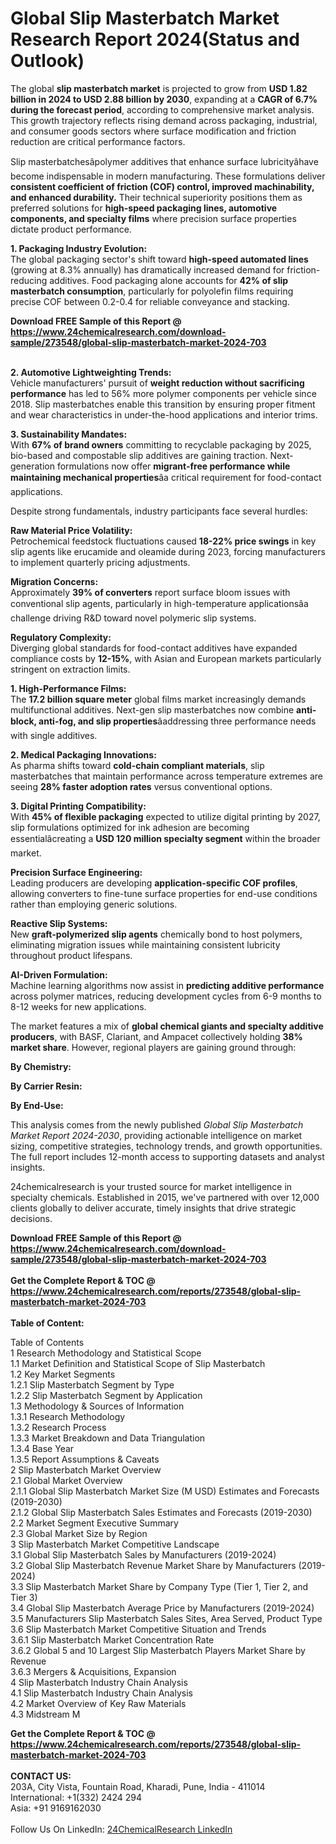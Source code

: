 <h1>Global Slip Masterbatch Market Research Report 2024(Status and Outlook)</h1><p>The global <strong>slip masterbatch market</strong> is projected to grow from <strong>USD 1.82 billion in 2024 to USD 2.88 billion by 2030</strong>, expanding at a <strong>CAGR of 6.7% during the forecast period</strong>, according to comprehensive market analysis. This growth trajectory reflects rising demand across packaging, industrial, and consumer goods sectors where surface modification and friction reduction are critical performance factors.</p><p>Slip masterbatchesâpolymer additives that enhance surface lubricityâhave become indispensable in modern manufacturing. These formulations deliver <strong>consistent coefficient of friction (COF) control, improved machinability, and enhanced durability.</strong> Their technical superiority positions them as preferred solutions for <strong>high-speed packaging lines, automotive components, and specialty films</strong> where precision surface properties dictate product performance.</p><p><strong>1. Packaging Industry Evolution:</strong><br>
The global packaging sector's shift toward <strong>high-speed automated lines</strong> (growing at 8.3% annually) has dramatically increased demand for friction-reducing additives. Food packaging alone accounts for <strong>42% of slip masterbatch consumption</strong>, particularly for polyolefin films requiring precise COF between 0.2-0.4 for reliable conveyance and stacking.</p><div><b>Download FREE Sample of this Report @ 
            <a href="https://www.24chemicalresearch.com/download-sample/273548/global-slip-masterbatch-market-2024-703">
            https://www.24chemicalresearch.com/download-sample/273548/global-slip-masterbatch-market-2024-703</a></b></div><br><p><strong>2. Automotive Lightweighting Trends:</strong><br>
Vehicle manufacturers' pursuit of <strong>weight reduction without sacrificing performance</strong> has led to 56% more polymer components per vehicle since 2018. Slip masterbatches enable this transition by ensuring proper fitment and wear characteristics in under-the-hood applications and interior trims.</p><p><strong>3. Sustainability Mandates:</strong><br>
With <strong>67% of brand owners</strong> committing to recyclable packaging by 2025, bio-based and compostable slip additives are gaining traction. Next-generation formulations now offer <strong>migrant-free performance while maintaining mechanical properties</strong>âa critical requirement for food-contact applications.</p><p>Despite strong fundamentals, industry participants face several hurdles:</p><p><strong>Raw Material Price Volatility:</strong><br>
    Petrochemical feedstock fluctuations caused <strong>18-22% price swings</strong> in key slip agents like erucamide and oleamide during 2023, forcing manufacturers to implement quarterly pricing adjustments.</p><p><strong>Migration Concerns:</strong><br>
    Approximately <strong>39% of converters</strong> report surface bloom issues with conventional slip agents, particularly in high-temperature applicationsâa challenge driving R&amp;D toward novel polymeric slip systems.</p><p><strong>Regulatory Complexity:</strong><br>
    Diverging global standards for food-contact additives have expanded compliance costs by <strong>12-15%</strong>, with Asian and European markets particularly stringent on extraction limits.</p><p><strong>1. High-Performance Films:</strong><br>
The <strong>17.2 billion square meter</strong> global films market increasingly demands multifunctional additives. Next-gen slip masterbatches now combine <strong>anti-block, anti-fog, and slip properties</strong>âaddressing three performance needs with single additives.</p><p><strong>2. Medical Packaging Innovations:</strong><br>
As pharma shifts toward <strong>cold-chain compliant materials</strong>, slip masterbatches that maintain performance across temperature extremes are seeing <strong>28% faster adoption rates</strong> versus conventional options.</p><p><strong>3. Digital Printing Compatibility:</strong><br>
With <strong>45% of flexible packaging</strong> expected to utilize digital printing by 2027, slip formulations optimized for ink adhesion are becoming essentialâcreating a <strong>USD 120 million specialty segment</strong> within the broader market.</p><p><strong>Precision Surface Engineering:</strong><br>
    Leading producers are developing <strong>application-specific COF profiles</strong>, allowing converters to fine-tune surface properties for end-use conditions rather than employing generic solutions.</p><p><strong>Reactive Slip Systems:</strong><br>
    New <strong>graft-polymerized slip agents</strong> chemically bond to host polymers, eliminating migration issues while maintaining consistent lubricity throughout product lifespans.</p><p><strong>AI-Driven Formulation:</strong><br>
    Machine learning algorithms now assist in <strong>predicting additive performance</strong> across polymer matrices, reducing development cycles from 6-9 months to 8-12 weeks for new applications.</p><p>The market features a mix of <strong>global chemical giants and specialty additive producers</strong>, with BASF, Clariant, and Ampacet collectively holding <strong>38% market share</strong>. However, regional players are gaining ground through:</p><p><strong>By Chemistry:</strong></p><p><strong>By Carrier Resin:</strong></p><p><strong>By End-Use:</strong></p><p>This analysis comes from the newly published <em>Global Slip Masterbatch Market Report 2024-2030</em>, providing actionable intelligence on market sizing, competitive strategies, technology trends, and growth opportunities. The full report includes 12-month access to supporting datasets and analyst insights.</p><p>24chemicalresearch is your trusted source for market intelligence in specialty chemicals. Established in 2015, we've partnered with over 12,000 clients globally to deliver accurate, timely insights that drive strategic decisions.</p><div><b>Download FREE Sample of this Report @ 
            <a href="https://www.24chemicalresearch.com/download-sample/273548/global-slip-masterbatch-market-2024-703">
            https://www.24chemicalresearch.com/download-sample/273548/global-slip-masterbatch-market-2024-703</a></b></div><br><div><b>Get the Complete Report & TOC @ 
            <a href="https://www.24chemicalresearch.com/reports/273548/global-slip-masterbatch-market-2024-703">
            https://www.24chemicalresearch.com/reports/273548/global-slip-masterbatch-market-2024-703</a></b></div><br>
            <b>Table of Content:</b><p>Table of Contents<br />
1 Research Methodology and Statistical Scope<br />
1.1 Market Definition and Statistical Scope of Slip Masterbatch<br />
1.2 Key Market Segments<br />
1.2.1 Slip Masterbatch Segment by Type<br />
1.2.2 Slip Masterbatch Segment by Application<br />
1.3 Methodology & Sources of Information<br />
1.3.1 Research Methodology<br />
1.3.2 Research Process<br />
1.3.3 Market Breakdown and Data Triangulation<br />
1.3.4 Base Year<br />
1.3.5 Report Assumptions & Caveats<br />
2 Slip Masterbatch Market Overview<br />
2.1 Global Market Overview<br />
2.1.1 Global Slip Masterbatch Market Size (M USD) Estimates and Forecasts (2019-2030)<br />
2.1.2 Global Slip Masterbatch Sales Estimates and Forecasts (2019-2030)<br />
2.2 Market Segment Executive Summary<br />
2.3 Global Market Size by Region<br />
3 Slip Masterbatch Market Competitive Landscape<br />
3.1 Global Slip Masterbatch Sales by Manufacturers (2019-2024)<br />
3.2 Global Slip Masterbatch Revenue Market Share by Manufacturers (2019-2024)<br />
3.3 Slip Masterbatch Market Share by Company Type (Tier 1, Tier 2, and Tier 3)<br />
3.4 Global Slip Masterbatch Average Price by Manufacturers (2019-2024)<br />
3.5 Manufacturers Slip Masterbatch Sales Sites, Area Served, Product Type<br />
3.6 Slip Masterbatch Market Competitive Situation and Trends<br />
3.6.1 Slip Masterbatch Market Concentration Rate<br />
3.6.2 Global 5 and 10 Largest Slip Masterbatch Players Market Share by Revenue<br />
3.6.3 Mergers & Acquisitions, Expansion<br />
4 Slip Masterbatch Industry Chain Analysis<br />
4.1 Slip Masterbatch Industry Chain Analysis<br />
4.2 Market Overview of Key Raw Materials<br />
4.3 Midstream M</p><div><b>Get the Complete Report & TOC @ 
            <a href="https://www.24chemicalresearch.com/reports/273548/global-slip-masterbatch-market-2024-703">
            https://www.24chemicalresearch.com/reports/273548/global-slip-masterbatch-market-2024-703</a></b></div><br><b>CONTACT US:</b><br>
            203A, City Vista, Fountain Road, Kharadi, Pune, India - 411014<br>
            International: +1(332) 2424 294<br>
            Asia: +91 9169162030 <br><br>
            Follow Us On LinkedIn: <a href="https://www.linkedin.com/company/24chemicalresearch/">24ChemicalResearch LinkedIn</a>